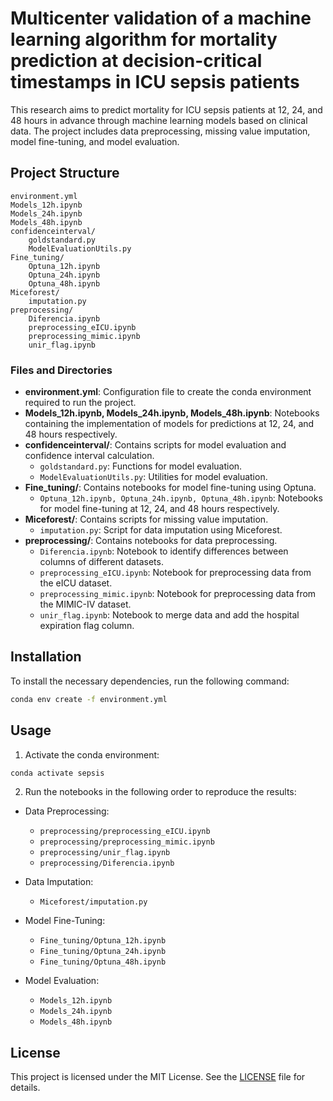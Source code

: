 # Multicenter validation of a machine learning algorithm for mortality prediction at decision-critical timestamps in ICU sepsis patients

This research aims to predict mortality for ICU sepsis patients at 12, 24, and 48 hours in advance through machine learning models based on clinical data. The project includes data preprocessing, missing value imputation, model fine-tuning, and model evaluation.

## Project Structure

```
environment.yml
Models_12h.ipynb
Models_24h.ipynb
Models_48h.ipynb
confidenceinterval/
    goldstandard.py
    ModelEvaluationUtils.py
Fine_tuning/
    Optuna_12h.ipynb
    Optuna_24h.ipynb
    Optuna_48h.ipynb
Miceforest/
    imputation.py
preprocessing/
    Diferencia.ipynb
    preprocessing_eICU.ipynb
    preprocessing_mimic.ipynb
    unir_flag.ipynb
```

### Files and Directories

- **environment.yml**: Configuration file to create the conda environment required to run the project.
- **Models_12h.ipynb, Models_24h.ipynb, Models_48h.ipynb**: Notebooks containing the implementation of models for predictions at 12, 24, and 48 hours respectively.
- **confidenceinterval/**: Contains scripts for model evaluation and confidence interval calculation.
  - `goldstandard.py`: Functions for model evaluation.
  - `ModelEvaluationUtils.py`: Utilities for model evaluation.
- **Fine_tuning/**: Contains notebooks for model fine-tuning using Optuna.
  - `Optuna_12h.ipynb, Optuna_24h.ipynb, Optuna_48h.ipynb`: Notebooks for model fine-tuning at 12, 24, and 48 hours respectively.
- **Miceforest/**: Contains scripts for missing value imputation.
  - `imputation.py`: Script for data imputation using Miceforest.
- **preprocessing/**: Contains notebooks for data preprocessing.
  - `Diferencia.ipynb`: Notebook to identify differences between columns of different datasets.
  - `preprocessing_eICU.ipynb`: Notebook for preprocessing data from the eICU dataset.
  - `preprocessing_mimic.ipynb`: Notebook for preprocessing data from the MIMIC-IV dataset.
  - `unir_flag.ipynb`: Notebook to merge data and add the hospital expiration flag column.

## Installation

To install the necessary dependencies, run the following command:

```sh
conda env create -f environment.yml
```

## Usage

1. Activate the conda environment:

```sh
conda activate sepsis
```

2. Run the notebooks in the following order to reproduce the results:

- Data Preprocessing:
  - `preprocessing/preprocessing_eICU.ipynb`
  - `preprocessing/preprocessing_mimic.ipynb`
  - `preprocessing/unir_flag.ipynb`
  - `preprocessing/Diferencia.ipynb`

- Data Imputation:
  - `Miceforest/imputation.py`

- Model Fine-Tuning:
  - `Fine_tuning/Optuna_12h.ipynb`
  - `Fine_tuning/Optuna_24h.ipynb`
  - `Fine_tuning/Optuna_48h.ipynb`

- Model Evaluation:
  - `Models_12h.ipynb`
  - `Models_24h.ipynb`
  - `Models_48h.ipynb`


## License

This project is licensed under the MIT License. See the [LICENSE](LICENSE) file for details.